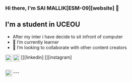 ### Hi there, I'm SAI MALLIK[ESM-09][website] 👋

## I'm a student in UCEOU

- After my inter i have decide to sit infront of computer
- 🌱 I’m currently learner
- 👯 I’m looking to collaborate with other content creators


[<img align="left" alt="Esm09 | LinkedIn" width="22px" src="https://www.linkedin.com/in/sai-mallik-erra-3b9a93204/" />][linkedin]
[<img align="left" alt="Esm09 | Instagram" width="22px" src="https://www.instagram.com/_.e_s_m._09/" />][instagram]

<br />
---

<img align="left" alt="Esm09 Git hub Stat's" width="22px" src="https://github-readme-stats.vercel.app/api?username=errasaimallik09&show_icons=true&hide_border=true" />
